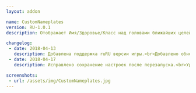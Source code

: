 ```yaml
---
layout: addon

name: CustomNameplates
version: RU-1.0.1
description: Отображает Имя/Здоровье/Класс над головами ближайших целей.

changelog:
 - date: 2018-04-13
   description: Добавлена поддержка ruRU версии игры.<br>Добавлено обновление только каждые 0.1 секунды.
 - date: 2018-04-17
   description: Исправлено сохранение настроек после перезапуска.<br>Удалены неиспользуемые части кода.<br>Оптимизация кода.

screenshots:
 - url: /assets/img/CustomNameplates.jpg
---
```

